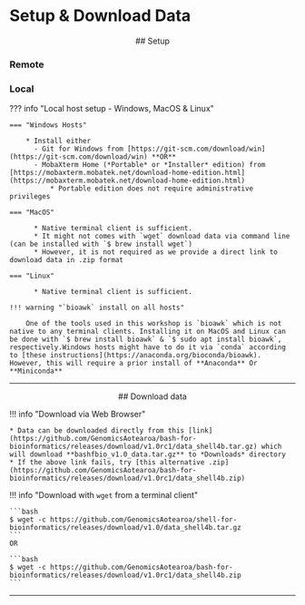 # Setup & Download Data

<center>
## Setup
</center>

### Remote

### Local



??? info "Local host setup - Windows, MacOS & Linux"

    === "Windows Hosts"

        * Install either 
          - Git for Windows from [https://git-scm.com/download/win](https://git-scm.com/download/win) **OR**
          - MobaXterm Home (*Portable* or *Installer* edition) from [https://mobaxterm.mobatek.net/download-home-edition.html](https://mobaxterm.mobatek.net/download-home-edition.html)
              * Portable edition does not require administrative privileges 

    === "MacOS"

          * Native terminal client is sufficient.
          * It might not comes with `wget` download data via command line (can be installed with `$ brew install wget`)
          * However, it is not required as we provide a direct link to download data in .zip format 

    === "Linux"

          * Native terminal client is sufficient.

    !!! warning "`bioawk` install on all hosts"

        One of the tools used in this workshop is `bioawk` which is not native to any terminal clients. Installing it on MacOS and Linux can be done with `$ brew install bioawk` & `$ sudo apt install bioawk`, respectively.Windows hosts might have to do it via `conda` according to [these instructions](https://anaconda.org/bioconda/bioawk). However, this will require a prior install of **Anaconda** Or **Miniconda** 


- - - 

<center>
## Download data
</center>

!!! info "Download via Web Browser"

    * Data can be downloaded directly from this [link](https://github.com/GenomicsAotearoa/bash-for-bioinformatics/releases/download/v1.0rc1/data_shell4b.tar.gz) which will download **bashfbio_v1.0_data.tar.gz** to *Downloads* directory
    * If the above link fails, try [this alternative .zip](https://github.com/GenomicsAotearoa/bash-for-bioinformatics/releases/download/v1.0rc1/data_shell4b.zip)

!!! info "Download with `wget` from a terminal client"

    ```bash
    $ wget -c https://github.com/GenomicsAotearoa/shell-for-bioinformatics/releases/download/v1.0/data_shell4b.tar.gz
    ```
    OR

    ```bash
    $ wget -c https://github.com/GenomicsAotearoa/bash-for-bioinformatics/releases/download/v1.0rc1/data_shell4b.zip
    ```

- - - 
